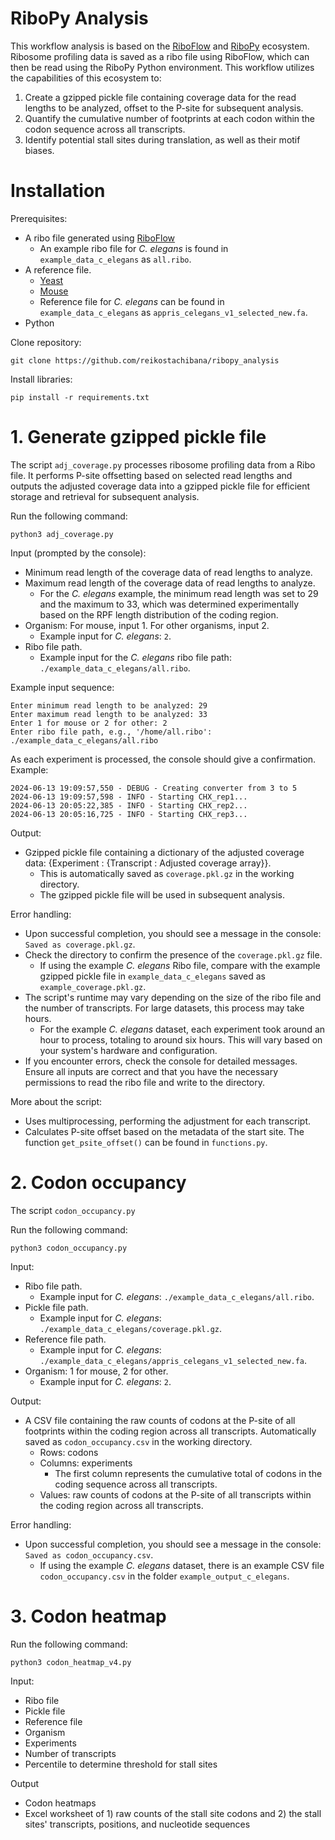 # RiboPy Analysis

This workflow analysis is based on the [RiboFlow](https://github.com/ribosomeprofiling/riboflow) and [RiboPy](https://github.com/ribosomeprofiling/ribopy) ecosystem. Ribosome profiling data is saved as a ribo file using RiboFlow, which can then be read using the RiboPy Python environment. This workflow utilizes the capabilities of this ecosystem to:
1) Create a gzipped pickle file containing coverage data for the read lengths to be analyzed, offset to the P-site for subsequent analysis.
2) Quantify the cumulative number of footprints at each codon within the codon sequence across all transcripts.
3) Identify potential stall sites during translation, as well as their motif biases.

# Installation

Prerequisites:
* A ribo file generated using [RiboFlow](https://github.com/ribosomeprofiling/riboflow)
  * An example ribo file for _C. elegans_ is found in `example_data_c_elegans` as `all.ribo`.
* A reference file.
  * [Yeast](https://github.com/ribosomeprofiling/yeast_reference)
  * [Mouse](https://github.com/ribosomeprofiling/mouse_reference)
  * Reference file for _C. elegans_ can be found in `example_data_c_elegans` as `appris_celegans_v1_selected_new.fa`.
* Python
 
Clone repository:
```
git clone https://github.com/reikostachibana/ribopy_analysis
```

Install libraries:
```
pip install -r requirements.txt
```

# 1. Generate gzipped pickle file

The script `adj_coverage.py` processes ribosome profiling data from a Ribo file. It performs P-site offsetting based on selected read lengths and outputs the adjusted coverage data into a gzipped pickle file for efficient storage and retrieval for subsequent analysis. 

Run the following command:
```
python3 adj_coverage.py
```

Input (prompted by the console): 
* Minimum read length of the coverage data of read lengths to analyze. 
* Maximum read length of the coverage data of read lengths to analyze.
  * For the _C. elegans_ example, the minimum read length was set to 29 and the maximum to 33, which was determined experimentally based on the RPF length distribution of the coding region.
* Organism: For mouse, input 1. For other organisms, input 2.
  * Example input for _C. elegans_: `2`.
* Ribo file path.
  * Example input for the _C. elegans_ ribo file path: `./example_data_c_elegans/all.ribo`.
 
Example input sequence:
```
Enter minimum read length to be analyzed: 29
Enter maximum read length to be analyzed: 33
Enter 1 for mouse or 2 for other: 2
Enter ribo file path, e.g., '/home/all.ribo': ./example_data_c_elegans/all.ribo
```

As each experiment is processed, the console should give a confirmation. Example:
```
2024-06-13 19:09:57,550 - DEBUG - Creating converter from 3 to 5
2024-06-13 19:09:57,598 - INFO - Starting CHX_rep1...
2024-06-13 20:05:22,385 - INFO - Starting CHX_rep2...
2024-06-13 20:05:16,725 - INFO - Starting CHX_rep3...
```

Output:
* Gzipped pickle file containing a dictionary of the adjusted coverage data: {Experiment : {Transcript : Adjusted coverage array}}.
  * This is automatically saved as `coverage.pkl.gz` in the working directory.
  * The gzipped pickle file will be used in subsequent analysis.

Error handling:
* Upon successful completion, you should see a message in the console: `Saved as coverage.pkl.gz`.
* Check the directory to confirm the presence of the `coverage.pkl.gz` file.
  * If using the example _C. elegans_ Ribo file, compare with the example gzipped pickle file in `example_data_c_elegans` saved as `example_coverage.pkl.gz`.
* The script's runtime may vary depending on the size of the ribo file and the number of transcripts. For large datasets, this process may take hours.
  * For the example _C. elegans_ dataset, each experiment took around an hour to process, totaling to around six hours. This will vary based on your system's hardware and configuration.
* If you encounter errors, check the console for detailed messages. Ensure all inputs are correct and that you have the necessary permissions to read the ribo file and write to the directory.

More about the script:
* Uses multiprocessing, performing the adjustment for each transcript.
* Calculates P-site offset based on the metadata of the start site. The function `get_psite_offset()` can be found in `functions.py`.

# 2. Codon occupancy

The script `codon_occupancy.py` 

Run the following command:
```
python3 codon_occupancy.py
```

Input:
* Ribo file path.
  * Example input for _C. elegans_: `./example_data_c_elegans/all.ribo`.
* Pickle file path.
  * Example input for _C. elegans_: `./example_data_c_elegans/coverage.pkl.gz`. 
* Reference file path.
  * Example input for _C. elegans_: `./example_data_c_elegans/appris_celegans_v1_selected_new.fa`.
* Organism: 1 for mouse, 2 for other.
  * Example input for _C. elegans_: `2`.

Output:
* A CSV file containing the raw counts of codons at the P-site of all footprints within the coding region across all transcripts. Automatically saved as `codon_occupancy.csv` in the working directory.
  * Rows: codons
  * Columns: experiments
    * The first column represents the cumulative total of codons in the coding sequence across all transcripts.
  * Values: raw counts of codons at the P-site of all transcripts within the coding region across all transcripts.
 
Error handling:
* Upon successful completion, you should see a message in the console: `Saved as codon_occupancy.csv`.
  * If using the example _C. elegans_ dataset, there is an example CSV file `codon_occupancy.csv` in the folder `example_output_c_elegans`.

# 3. Codon heatmap

Run the following command:
```
python3 codon_heatmap_v4.py
```

Input:
* Ribo file
* Pickle file
* Reference file
* Organism
* Experiments
* Number of transcripts
* Percentile to determine threshold for stall sites

Output
* Codon heatmaps
* Excel worksheet of 1) raw counts of the stall site codons and 2) the stall sites' transcripts, positions, and nucleotide sequences
